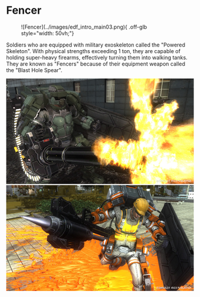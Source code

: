 # Fencer

<figure markdown>
  ![Fencer](../images/edf_intro_main03.png){ .off-glb style="width: 50vh;"}
</figure>

Soldiers who are equipped with military exoskeleton called the "Powered Skeleton".
With physical strengths exceeding 1 ton, they are capable of holding super-heavy firearms, effectively turning them into walking tanks.
They are known as "Fencers" because of their equipment weapon called the "Blast Hole Spear".

![Fencer](../images/edf_intro_main03_thum01.jpg)
![Fencer](../images/edf_intro_main03_thum02.jpg)